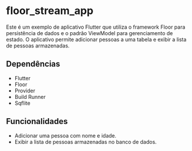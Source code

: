 # floor_stream_app

Este é um exemplo de aplicativo Flutter que utiliza o framework Floor para persistência de dados e o padrão ViewModel para gerenciamento de estado. O aplicativo permite adicionar pessoas a uma tabela e exibir a lista de pessoas armazenadas.


## Dependências

- Flutter
- Floor
- Provider
- Build Runner
- Sqflite


## Funcionalidades

- Adicionar uma pessoa com nome e idade.
- Exibir a lista de pessoas armazenadas no banco de dados.

